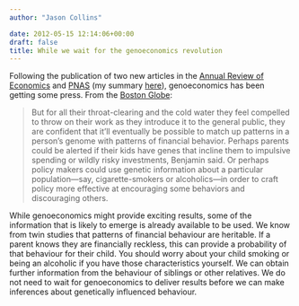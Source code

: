 ```yaml
---
author: "Jason Collins"

date: 2012-05-15 12:14:06+00:00
draft: false
title: While we wait for the genoeconomics revolution
---
```


Following the publication of two new articles in the [Annual Review of Economics](http://www.annualreviews.org/doi/abs/10.1146/annurev-economics-080511-110939) and [PNAS](http://www.pnas.org/content/early/2012/05/02/1120666109.full.pdf+html) (my summary [here](https://www.jasoncollins.blog/the-genetic-architecture-of-economic-and-political-preferences/)), genoeconomics has been getting some press. From the [Boston Globe](http://www.boston.com/bostonglobe/ideas/articles/2012/05/13/webhed_are_we_born_to_be_poor_the_rise_of_genoeconomics/):


<blockquote>But for all their throat-clearing and the cold water they feel compelled to throw on their work as they introduce it to the general public, they are confident that it’ll eventually be possible to match up patterns in a person’s genome with patterns of financial behavior. Perhaps parents could be alerted if their kids have genes that incline them to impulsive spending or wildly risky investments, Benjamin said. Or perhaps policy makers could use genetic information about a particular population—say, cigarette-smokers or alcoholics—in order to craft policy more effective at encouraging some behaviors and discouraging others.</blockquote>


While genoeconomics might provide exciting results, some of the information that is likely to emerge is already available to be used. We know from twin studies that patterns of financial behaviour are heritable. If a parent knows they are financially reckless, this can provide a probability of that behaviour for their child. You should worry about your child smoking or being an alcoholic if you have those characteristics yourself. We can obtain further information from the behaviour of siblings or other relatives. We do not need to wait for genoeconomics to deliver results before we can make inferences about genetically influenced behaviour.
